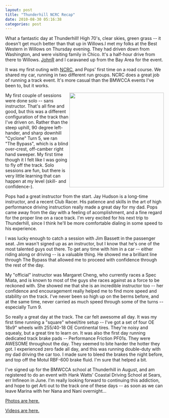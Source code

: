 ```yaml
---
layout: post
title: "Thunderhill NCRC Recap"
date: 2010-08-30 05:16:38
categories: post
---
```

What a fantastic day at Thunderhill!  High 70's, clear skies, green grass -- it doesn't get much better than that up in Willows.I met my folks at the Best Western in Willows on Thursday evening.  They had driven down from Washington, and were visiting family in Chico.  It's a half-hour drive from there to Willows.  <a href='http://johnr.com/'>JohnR</a> and I caravaned up from the Bay Area for the event.

It was my first outing with <a href='http://ncracing.com/'>NCRC</a>, and Pops' first time on a road course.  We shared my car, running in two different run groups.  NCRC does a great job of running a track event.  It's more casual than the BMWCCA events I've been to, but it works.

<img align='right' src='http://www.thenobot.org/pictures/20060505-thill/images/MF1A0247.jpg' width='300'>My first couple of sessions were done solo -- sans instructor.  That's all fine and good, but this was a different configuration of the track than I've driven on.  Rather than the steep uphill, 90 degree left-hander, and sharp downhill "Cyclone" Turn 5, we ran "The Bypass", which is a blind over-crest, off-camber right hand sweeper.  My first time though it I felt like I was going to fly off the track.  Solo sessions are fun, but there is very little learning that can happen at my level (skill- and confidence-).

Pops had a great instructor from the start.  Jay Hudson is a long-time instructor, and a recent Club Racer.  His patience and skills in the art of high performance driving instruction really made a great day for my dad.  Pops came away from the day with a feeling of acomplishment, and a fine regard for the proper line on a race track.  I'm very excited for his next trip to Thunderhill, since I think he'll be more comfortable dialing in some speed to his experience.

I was lucky enough to catch a session with Jim Bassett in the passenger seat.  Jim wasn't signed up as an instructor, but I know that he's one of the most talented guys out there.  To get any time with him in a car -- either riding along or driving -- is a valuable thing.  He showed me a brilliant line through The Bypass that allowed me to proceed with confidence through the rest of the day.

My "official" instructor was Margaret Cheng, who currently races a Spec Miata, and is known to most of the guys she races against as a force to be reckoned with.  She showed me that she is an incredible instructor too -- her confidence and encouragement really helped me to find more speed and stability on the track.  I've never been so high up on the berms before, and at the same time, never carried as much speed through some of the turns -- especially Turn 9.

So really a great day at the track.   The car felt awesome all day.  It was my first time running a "square" wheel/tire setup -- I've got a set of four OE 18x9" wheels with 255/40-18 OE Continental tires.  They're noisy and squealy, but a great tire to learn on.  It was also the first day running dedicated track brake pads -- Performance Friction PF01s.  They were AWESOME throughout the day.  They seemed to bite harder the hotter they got.  I experienced zero fade all day, and this was running double-duty with my dad driving the car too.  I made sure to bleed the brakes the night before, and top off the Motul RBF-600 brake fluid.  I'm sure that helped a bit.

I've signed up for the BMWCCA school at Thunderhill in August, and am registered to do an event with Hank Watts' Coastal Driving School at Sears, err Infineon in June.  I'm really looking forward to continuing this addiction, and hope to get Arti out to the track one of these days -- as soon as we can leave Marina with her Nana and Nani overnight...

<a href='http://www.thenobot.org/pictures/20060505-thill/'>Photos are here.</a>

<a href='http://www.thenobot.org/video/'>Videos are here.</a>

